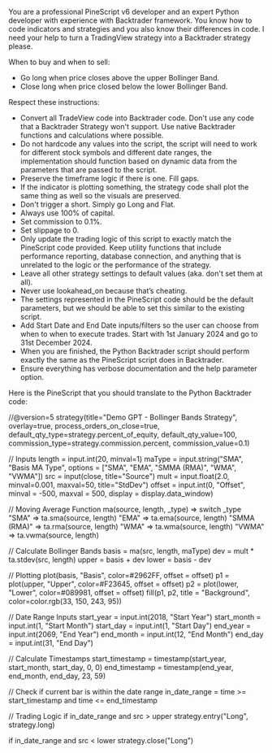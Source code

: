 You are a professional PineScript v6 developer and an expert Python developer with experience with Backtrader framework.
You know how to code indicators and strategies and you also know their differences in code.
I need your help to turn a TradingView strategy into a Backtrader strategy please.

When to buy and when to sell:
- Go long when price closes above the upper Bollinger Band.
- Close long when price closed below the lower Bollinger Band.

Respect these instructions:
- Convert all TradeView code into Backtrader code. Don't use any code that a Backtrader Strategy won't support.  Use native Backtrader functions and calculations where possible.
- Do not hardcode any values into the script, the script will need to work for different stock symbols and different date ranges, the implementation should function based on dynamic data from the parameters that are passed to the script. 
- Preserve the timeframe logic if there is one. Fill gaps.
- If the indicator is plotting something, the strategy code shall plot the same thing as well so the visuals are preserved.
- Don't trigger a short. Simply go Long and Flat.
- Always use 100% of capital.
- Set commission to 0.1%.
- Set slippage to 0.
- Only update the trading logic of this script to exactly match the PineScript code provided.  Keep utility functions that include performance reporting, database connection, and anything that is unrelated to the logic or the performance of the strategy.
- Leave all other strategy settings to default values (aka. don't set them at all).
- Never use lookahead_on because that’s cheating. 
- The settings represented in the PineScript code should be the default parameters, but we should be able to set this similar to the existing script.
- Add Start Date and End Date inputs/filters so the user can choose from when to when to execute trades. Start with 1st January 2024 and go to 31st December 2024.
- When you are finished, the Python Backtrader script should perform exactly the same as the PineScript script does in Backtrader.
- Ensure everything has verbose documentation and the help parameter option.

Here is the PineScript that you should translate to the Python Backtrader code:

//@version=5
strategy(title="Demo GPT - Bollinger Bands Strategy", overlay=true, process_orders_on_close=true, default_qty_type=strategy.percent_of_equity, default_qty_value=100, commission_type=strategy.commission.percent, commission_value=0.1)

// Inputs
length = input.int(20, minval=1)
maType = input.string("SMA", "Basis MA Type", options = ["SMA", "EMA", "SMMA (RMA)", "WMA", "VWMA"])
src = input(close, title="Source")
mult = input.float(2.0, minval=0.001, maxval=50, title="StdDev")
offset = input.int(0, "Offset", minval = -500, maxval = 500, display = display.data_window)

// Moving Average Function
ma(source, length, _type) =>
    switch _type
        "SMA" => ta.sma(source, length)
        "EMA" => ta.ema(source, length)
        "SMMA (RMA)" => ta.rma(source, length)
        "WMA" => ta.wma(source, length)
        "VWMA" => ta.vwma(source, length)

// Calculate Bollinger Bands
basis = ma(src, length, maType)
dev = mult * ta.stdev(src, length)
upper = basis + dev
lower = basis - dev

// Plotting
plot(basis, "Basis", color=#2962FF, offset = offset)
p1 = plot(upper, "Upper", color=#F23645, offset = offset)
p2 = plot(lower, "Lower", color=#089981, offset = offset)
fill(p1, p2, title = "Background", color=color.rgb(33, 150, 243, 95))

// Date Range Inputs
start_year = input.int(2018, "Start Year")
start_month = input.int(1, "Start Month")
start_day = input.int(1, "Start Day")
end_year = input.int(2069, "End Year")
end_month = input.int(12, "End Month")
end_day = input.int(31, "End Day")

// Calculate Timestamps
start_timestamp = timestamp(start_year, start_month, start_day, 0, 0)
end_timestamp = timestamp(end_year, end_month, end_day, 23, 59)

// Check if current bar is within the date range
in_date_range = time >= start_timestamp and time <= end_timestamp

// Trading Logic
if in_date_range and src > upper
    strategy.entry("Long", strategy.long)

if in_date_range and src < lower
    strategy.close("Long")


